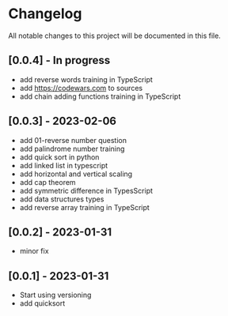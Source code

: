 # Changelog

All notable changes to this project will be documented in this file.

## [0.0.4] - In progress
- add reverse words training in TypeScript
- add https://codewars.com to sources
- add chain adding functions training in TypeScript
## [0.0.3] - 2023-02-06

- add 01-reverse number question
- add palindrome number training
- add quick sort in python
- add linked list in typescript
- add horizontal and vertical scaling
- add cap theorem
- add symmetric difference in TypesScript
- add data structures types
- add reverse array training in TypeScript

## [0.0.2] - 2023-01-31
- minor fix

## [0.0.1] - 2023-01-31

- Start using versioning
- add quicksort